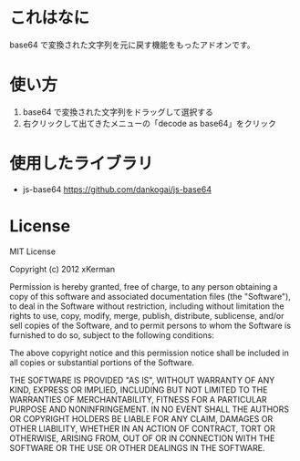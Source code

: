 # これはなに #

base64 で変換された文字列を元に戻す機能をもったアドオンです。


# 使い方 #

1. base64 で変換された文字列をドラッグして選択する
2. 右クリックして出てきたメニューの「decode as base64」をクリック


# 使用したライブラリ #

* js-base64 <https://github.com/dankogai/js-base64>


# License #

MIT License

Copyright (c) 2012 xKerman

Permission is hereby granted, free of charge, to any person obtaining a copy of this software and associated documentation files (the "Software"), to deal in the Software without restriction, including without limitation the rights to use, copy, modify, merge, publish, distribute, sublicense, and/or sell copies of the Software, and to permit persons to whom the Software is furnished to do so, subject to the following conditions:

The above copyright notice and this permission notice shall be included in all copies or substantial portions of the Software.

THE SOFTWARE IS PROVIDED "AS IS", WITHOUT WARRANTY OF ANY KIND, EXPRESS OR IMPLIED, INCLUDING BUT NOT LIMITED TO THE WARRANTIES OF MERCHANTABILITY, FITNESS FOR A PARTICULAR PURPOSE AND NONINFRINGEMENT. IN NO EVENT SHALL THE AUTHORS OR COPYRIGHT HOLDERS BE LIABLE FOR ANY CLAIM, DAMAGES OR OTHER LIABILITY, WHETHER IN AN ACTION OF CONTRACT, TORT OR OTHERWISE, ARISING FROM, OUT OF OR IN CONNECTION WITH THE SOFTWARE OR THE USE OR OTHER DEALINGS IN THE SOFTWARE.
